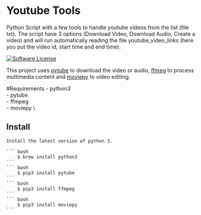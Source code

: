 # Youtube Tools
Python Script with a few tools to handle youtube videos from the list (file txt).
The script have 3 options (Download Video, Download Audio, Create a video) and will run automatically reading the file youtube_video_links (here you put the video id, start time and end time).

[![Software License](https://img.shields.io/badge/license-MIT-brightgreen.svg?style=flat-square)](LICENSE.md)

This project uses [pytube](https://github.com/nficano/pytube) to download the video or audio, [ffmeg](https://github.com/FFmpeg/FFmpeg) to process multimedia content and [moviepy](https://github.com/Zulko/moviepy) to video editing.

#Requirements
    - python3 \
    - pytube \
    - ffmpeg \
    - moviepy \

## Install
    Install the latest version of python 3.

    ``` bash
        $ brew install python3
    ```
    ``` bash
        $ pip3 install pytube
    ```
    ``` bash
        $ pip3 install ffmpeg
    ```
    ``` bash
        $ pip3 install moviepy
    ```

